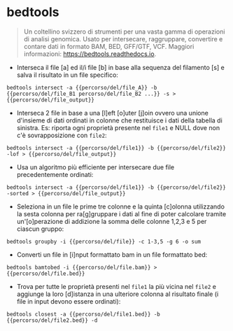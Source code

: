 # bedtools

> Un coltellino svizzero di strumenti per una vasta gamma di operazioni di analisi genomica.
> Usato per intersecare, raggruppare, convertire e contare dati in formato BAM, BED, GFF/GTF, VCF.
> Maggiori informazioni: <https://bedtools.readthedocs.io>.

- Interseca il file [a] ed il/i file [b] in base alla sequenza del filamento [s] e salva il risultato in un file specifico:

`bedtools intersect -a {{percorso/del/file_A}} -b {{percorso/del/file_B1 percorso/del/file_B2 ...}} -s > {{percorso/del/file_output}}`

- Interseca 2 file in base a una [l]eft [o]uter [j]oin ovvero una unione d'insieme di dati ordinati in colonne che restituisce i dati della tabella di sinistra. Es: riporta ogni proprietà presente nel `file1` e NULL dove non c'è sovrapposizione con `file2`:

`bedtools intersect -a {{percorso/del/file1}} -b {{percorso/del/file2}} -lof > {{percorso/del/file_output}}`

- Usa un algoritmo più efficiente per intersecare due file precedentemente ordinati:

`bedtools intersect -a {{percorso/del/file1}} -b {{percorso/del/file2}} -sorted > {{percorso/del/file_output}}`

- Seleziona in un file le prime tre colonne e la quinta [c]olonna utilizzando la sesta colonna per ra[g]gruppare i dati al fine di poter calcolare tramite un'[o]perazione di addizione la somma delle colonne 1,2,3 e 5 per ciascun gruppo:

`bedtools groupby -i {{percorso/del/file}} -c 1-3,5 -g 6 -o sum`

- Converti un file in [i]nput formattato bam in un file formattato bed:

`bedtools bamtobed -i {{percorso/del/file.bam}} > {{percorso/del/file.bed}}`

- Trova per tutte le proprietà presenti nel `file1` la più vicina nel `file2` e aggiunge la loro [d]istanza in una ulteriore colonna al risultato finale (i file in input devono essere ordinati):

`bedtools closest -a {{percorso/del/file1.bed}} -b {{percorso/del/file2.bed}} -d`
